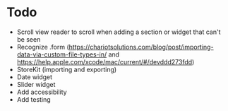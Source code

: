 #  Todo

- Scroll view reader to scroll when adding a section or widget that can't be seen
- Recognize .form (https://chariotsolutions.com/blog/post/importing-data-via-custom-file-types-in/ and https://help.apple.com/xcode/mac/current/#/devddd273fdd)
- StoreKit (importing and exporting)
- Date widget
- Slider widget
- Add accessibility
- Add testing
